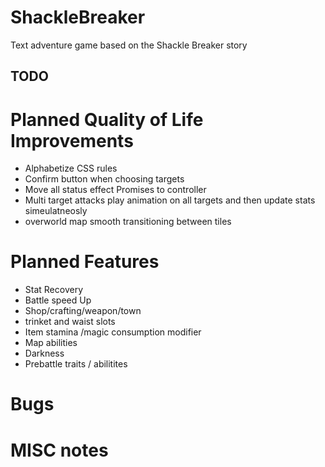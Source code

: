 # ShackleBreaker
Text adventure game based on the Shackle Breaker story

## TODO

# Planned Quality of Life Improvements
* Alphabetize CSS rules
* Confirm button when choosing targets
* Move all status effect Promises to controller
* Multi target attacks play animation on all targets and then update stats simeulatneosly
* overworld map smooth transitioning between tiles



# Planned Features
* Stat Recovery
* Battle speed Up
* Shop/crafting/weapon/town
* trinket and waist slots
* Item stamina /magic consumption modifier
* Map abilities
* Darkness
* Prebattle traits / abilitites




# Bugs



# MISC notes
